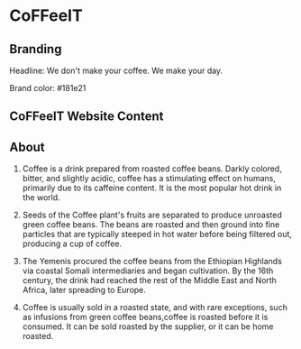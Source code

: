 # CoFFeeIT

## Branding

Headline: We don't make your coffee. We make your day.

Brand color: #181e21

## CoFFeeIT Website Content

## About

1.  Coffee is a drink prepared from roasted coffee beans. Darkly colored, bitter, and slightly acidic, coffee has a stimulating effect on humans, primarily due to its caffeine content. It is the most popular hot drink in the world.

2.  Seeds of the Coffee plant's fruits are separated to produce unroasted green coffee beans. The beans are roasted and then ground into fine particles that are typically steeped in hot water before being filtered out, producing a cup of coffee.

3.  The Yemenis procured the coffee beans from the Ethiopian Highlands via coastal Somali intermediaries and began cultivation. By the 16th century, the drink had reached the rest of the Middle East and North Africa, later spreading to Europe.

4.  Coffee is usually sold in a roasted state, and with rare exceptions, such as infusions from green coffee beans,coffee is roasted before it is consumed. It can be sold roasted by the supplier, or it can be home roasted.
